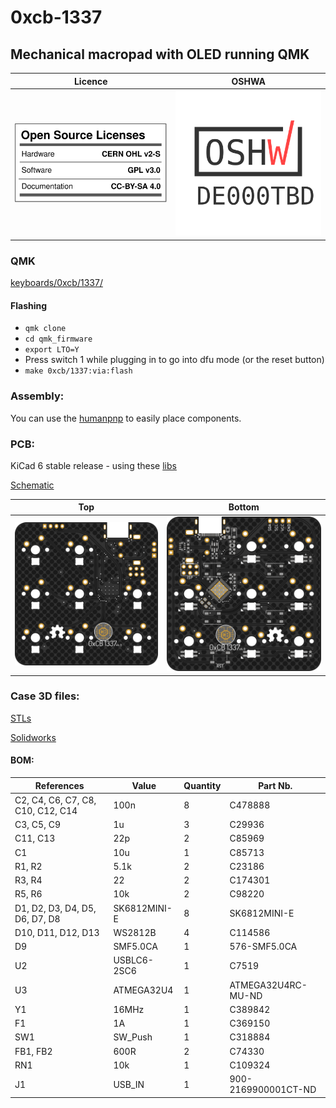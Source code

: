 # 0xcb-1337
## Mechanical macropad with OLED running QMK

Licence | OSHWA
:-------------------------:|:-------------------------:
![](https://github.com/0xCB-dev/0xcb-1337/blob/main/LICENSE.svg) | [![](https://github.com/0xCB-dev/0xcb-1337/blob/main/rev4.0/OSHWA.svg)](https://certification.oshwa.org/de000113.html)

### QMK

[keyboards/0xcb/1337/](https://github.com/qmk/qmk_firmware/tree/master/keyboards/0xcb/1337)

#### Flashing

* `qmk clone`
* `cd qmk_firmware`
* `export LTO=Y`
* Press switch 1 while plugging in to go into dfu mode (or the reset button)
* `make 0xcb/1337:via:flash`

### Assembly:

You can use the [humanpnp](https://files.0xcb.dev/0xCB/1337/humanpnp.html) to easily place components.

### PCB:
KiCad 6 stable release - using these [libs](https://github.com/0xCB-dev/0xcb-libs)

[Schematic](https://github.com/0xCB-dev/0xcb-1337/blob/main/rev4.0/1337-v4.0.pdf)

Top | Bottom
:-------------------------:|:-------------------------:
![](https://github.com/0xCB-dev/0xcb-1337/blob/main/rev4.0/1337-v4.0.top.png)  |  ![](https://github.com/0xCB-dev/0xcb-1337/blob/main/rev4.0/1337-v4.0.bottom.png)

### Case 3D files:
[STLs](https://github.com/0xCB-dev/0xcb-1337/tree/main/rev4.0/case/STL)

[Solidworks](https://github.com/0xCB-dev/0xcb-1337/tree/main/rev4.0/case/Solidworks)

#### BOM:
 References                        | Value        | Quantity | Part Nb.            
-----------------------------------|--------------|----------|---------------------
 C2, C4, C6, C7, C8, C10, C12, C14 | 100n         | 8        | C478888             
 C3, C5, C9                        | 1u           | 3        | C29936              
 C11, C13                          | 22p          | 2        | C85969              
 C1                                | 10u          | 1        | C85713              
 R1, R2                            | 5.1k         | 2        | C23186              
 R3, R4                            | 22           | 2        | C174301             
 R5, R6                            | 10k          | 2        | C98220              
 D1, D2, D3, D4, D5, D6, D7, D8    | SK6812MINI-E | 8        | SK6812MINI-E        
 D10, D11, D12, D13                | WS2812B      | 4        | C114586             
 D9                                | SMF5.0CA     | 1        |  576-SMF5.0CA       
 U2                                | USBLC6-2SC6  | 1        | C7519               
 U3                                | ATMEGA32U4   | 1        | ATMEGA32U4RC-MU-ND  
 Y1                                | 16MHz        | 1        | C389842             
 F1                                | 1A           | 1        | C369150             
 SW1                               | SW_Push      | 1        | C318884             
 FB1, FB2                          | 600R         | 2        | C74330              
 RN1                               | 10k          | 1        | C109324             
 J1                                | USB_IN       | 1        | 900-2169900001CT-ND 
